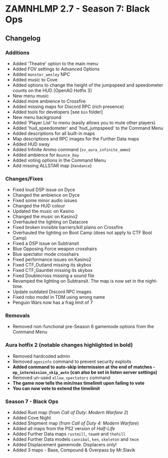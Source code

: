 # ZAMNHLMP 2.7 - Season 7: Black Ops
## Changelog
### Additions
- Added 'Theatre' option to the main menu
- Added FOV settings to Advanced Options
- Added `monster_wesley` NPC
- Added music to Cove
- Added options to change the height of the jumpspeed and speedometer counts on the HUD [OpenAG Hotfix 3]
- New menu music
- Added more ambience to Crossfire
- Added missing maps for Discord RPC (rich presence)
- Added tools for developers [see `bin` folder]
- New menu background
- Added 'Player List' to menu (easily allows you to mute other players)
- Added 'hud_speedometer' and 'hud_jumpspeed' to the Command Menu
- Added descriptions for all built-in maps
- Map descriptions and RPC images for the Further Data maps
- Added HUD sway
- Added Infinite Ammo command (`sv_aura_infinite_ammo`)
- Added ambience for `Bounce_Day`
- Added voting options in the Command Menu
- Add missing ALLSTAR map (`Xendance`)

### Changes/Fixes
- Fixed loud DSP issue on Dyce
- Changed the ambience on Dyce
- Fixed some minor audio issues
- Changed the HUD colour
- Updated the music on Kasino
- Changed the music on Kasino2
- Overhauled the lighting on Datacore
- Fixed broken invisible barriers/kill plains on Crossfire
- Overhauled the lighting on Boot Camp (does not apply to CTF Boot Camp)
- Fixed a DSP issue on Subtransit
- Blue Opposing Force weapon crosshairs
- Blue spectator mode crosshairs
- Fixed performance issues on Kasino2
- Fixed CTF_Outland missing its skybox
- Fixed CTF_Gauntlet missing its skybox
- Fixed Doublecross missing a sound file
- Revamped the lighting on Subtransit. The map is now set in the night-time.
- Update outdated Discord RPC images
- Fixed robo model in TDM using wrong name
- Penguin Wars now has a frag limit of 7

### Removals
- Removed non-functional pre-Season 6 gamemode options from the Command Menu

### Aura hotfix 2 **(notable changes highlighted in bold)**
- Removed hardcoded admin
- Removed `agosinfo` command to prevent security exploits
- **Added command to auto-skip intermission at the end of matches - `mp_intermission_skip_auto` (can also be set in listen server settings)**
- Removed un-used `allow_spectators` command
- **The game now tells the min/max timelimit upon failing to vote**
- **You can now vote to extend the timelimit**

### Season 7 - Black Ops
- Added Rust map (from *Call of Duty: Modern Warfare 2*)
- Added Cove Night
- Added Shipment map (from *Call of Duty 4: Modern Warfare*)
- Added all maps from the PS2 version of *Half-Life*
- Added Further Data maps `rustmill`, `team9` and `thehill`
- Added Further Data models `cannibal`, `ken`, `skeleton` and `tmcm`
- Added Displacement gamemode. Displacers only!
- Added 3 maps - Base, Compound & Overpass by Mr.Slavik